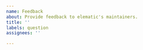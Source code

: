 ```yaml
---
name: Feedback
about: Provide feedback to elematic's maintainers.
title: ''
labels: question
assignees: ''

---
```



